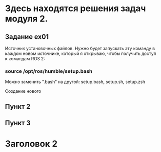 # Здесь находятся решения задач модуля 2.

## Задание ex01
Источник установочных файлов.
Нужно будет запускать эту команду в каждом новом источнике, который я открываю, чтобы получить доступ к командам ROS 2:

### source /opt/ros/humble/setup.bash

Можно заменить ".bash" на другой: setup.bash, setup.sh, setup.zsh

Создание нового 
## Пункт 2
## Пункт 3

# Заголовок 2
